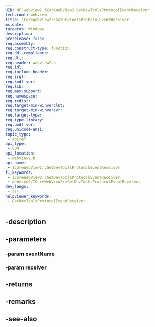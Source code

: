 ```yaml
---
UID: NF:webview2.ICoreWebView2.GetDevToolsProtocolEventReceiver
tech.root: webview
title: ICoreWebView2::GetDevToolsProtocolEventReceiver
ms.date: 
targetos: Windows
description: 
prerelease: false
req.assembly: 
req.construct-type: function
req.ddi-compliance: 
req.dll: 
req.header: webview2.h
req.idl: 
req.include-header: 
req.irql: 
req.kmdf-ver: 
req.lib: 
req.max-support: 
req.namespace: 
req.redist: 
req.target-min-winverclnt: 
req.target-min-winversvr: 
req.target-type: 
req.type-library: 
req.umdf-ver: 
req.unicode-ansi: 
topic_type:
 - apiref
api_type:
 - COM
api_location:
 - webview2.h
api_name:
 - ICoreWebView2::GetDevToolsProtocolEventReceiver
f1_keywords:
 - ICoreWebView2::GetDevToolsProtocolEventReceiver
 - webview2/ICoreWebView2::GetDevToolsProtocolEventReceiver
dev_langs:
 - c++
helpviewer_keywords:
 - GetDevToolsProtocolEventReceiver
---
```


## -description

## -parameters

### -param eventName

### -param receiver

## -returns

## -remarks

## -see-also

